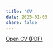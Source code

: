 ```yaml
---
title: 'CV'
date: 2025-01-05
share: false
---
```


<!-- You can view my CV [here](/uploads/cv.pdf). -->

  <a href="/uploads/cv.pdf" target="_blank" class="btn btn-primary">
    Open CV (PDF)
  </a>
</div>
